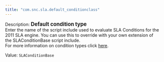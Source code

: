 ```yaml
---
title: "com.snc.sla.default_conditionclass"
---
```


Description: <span style="font-weight:bold;font-size: larger">Default condition type<br/></span>
Enter the name of the script include used to evaluate SLA Conditions for the 2011 SLA engine.  You can use this to override with your own extension of the SLAConditionBase script include.<br/>
For more information on condition types click <a href="http://docs.servicenow.com/?context=CSHelp:SLA-condition-rules" target="_blank">here</a>.</div>

Value: `SLAConditionBase`